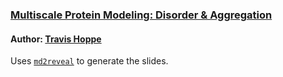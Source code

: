 ### [Multiscale Protein Modeling: Disorder & Aggregation](http://thoppe.github.io/Presentation_Research_IDP/)

#### Author: [Travis Hoppe](http://thoppe.github.io/)

Uses [`md2reveal`](https://github.com/thoppe/md2reveal) to generate the slides.